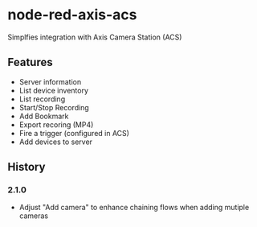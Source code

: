 # node-red-axis-acs
Simplfies integration with Axis Camera Station (ACS)

## Features
- Server information
- List device inventory
- List recording
- Start/Stop Recording
- Add Bookmark
- Export recoring (MP4)
- Fire a trigger (configured in ACS)
- Add devices to server

## History
### 2.1.0
- Adjust "Add camera" to enhance chaining flows when adding mutiple cameras

